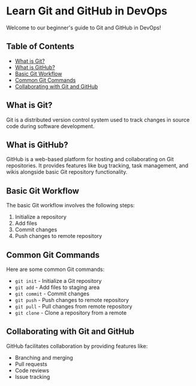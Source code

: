 # Learn Git and GitHub in DevOps

Welcome to our beginner's guide to Git and GitHub in DevOps!

## Table of Contents

- [What is Git?](#what-is-git)
- [What is GitHub?](#what-is-github)
- [Basic Git Workflow](#basic-git-workflow)
- [Common Git Commands](#common-git-commands)
- [Collaborating with Git and GitHub](#collaborating-with-git-and-github)

## What is Git?

Git is a distributed version control system used to track changes in source code during software development.

## What is GitHub?

GitHub is a web-based platform for hosting and collaborating on Git repositories. It provides features like bug tracking, task management, and wikis alongside basic Git repository functionality.

## Basic Git Workflow

The basic Git workflow involves the following steps:

1. Initialize a repository
2. Add files
3. Commit changes
4. Push changes to remote repository

## Common Git Commands

Here are some common Git commands:

- `git init` - Initialize a Git repository
- `git add` - Add files to staging area
- `git commit` - Commit changes
- `git push` - Push changes to remote repository
- `git pull` - Pull changes from remote repository
- `git clone` - Clone a repository from a remote

## Collaborating with Git and GitHub

GitHub facilitates collaboration by providing features like:

- Branching and merging
- Pull requests
- Code reviews
- Issue tracking

